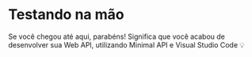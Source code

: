 # Testando na mão

Se você chegou até aqui, parabéns! Significa que você acabou de desenvolver sua Web API, utilizando Minimal API e Visual Studio Code 💡
